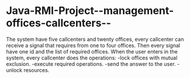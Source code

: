 Java-RMI-Project--management-offices-callcenters--
==================================================

The system have five callcenters and twenty offices, every callcenter can receive a signal that requires from one to four offices. Then every signal have one id and the list of required offices. When the user enters in the system, every callcenter does the operations: 
-lock offices with mutual exclusion.
-execute required operations.
-send the answer to the user. 
-unlock resources.
